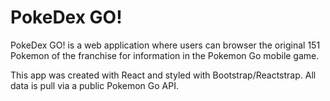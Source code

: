 # PokeDex GO!

PokeDex GO! is a web application where users can browser the original 151 Pokemon of the franchise for information in the Pokemon Go mobile game.

This app was created with React and styled with Bootstrap/Reactstrap. All data is pull via a public Pokemon Go API.